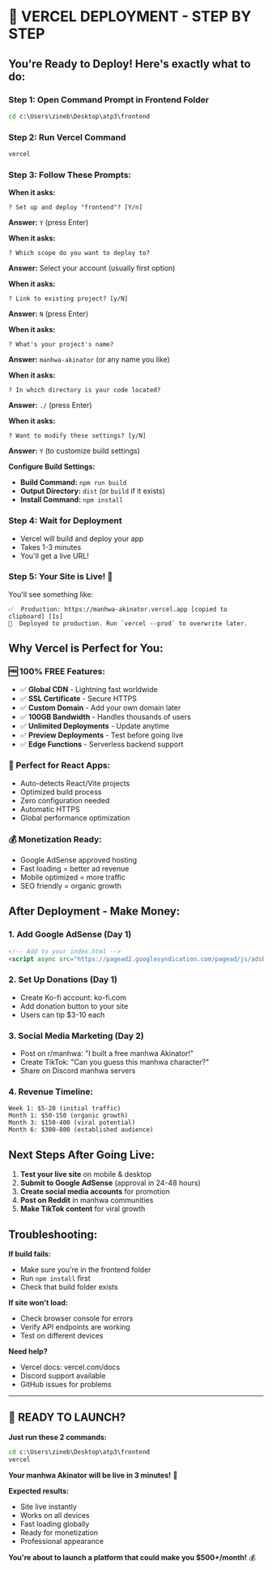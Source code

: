 # 🚀 VERCEL DEPLOYMENT - STEP BY STEP

## You're Ready to Deploy! Here's exactly what to do:

### **Step 1: Open Command Prompt in Frontend Folder**
```cmd
cd c:\Users\zineb\Desktop\atp3\frontend
```

### **Step 2: Run Vercel Command**
```cmd
vercel
```

### **Step 3: Follow These Prompts:**

**When it asks:**
```
? Set up and deploy "frontend"? [Y/n]
```
**Answer:** `Y` (press Enter)

**When it asks:**
```
? Which scope do you want to deploy to?
```
**Answer:** Select your account (usually first option)

**When it asks:**
```
? Link to existing project? [y/N]
```
**Answer:** `N` (press Enter)

**When it asks:**
```
? What's your project's name?
```
**Answer:** `manhwa-akinator` (or any name you like)

**When it asks:**
```
? In which directory is your code located?
```
**Answer:** `./` (press Enter)

**When it asks:**
```
? Want to modify these settings? [y/N]
```
**Answer:** `Y` (to customize build settings)

**Configure Build Settings:**
- **Build Command:** `npm run build`
- **Output Directory:** `dist` (or `build` if it exists)
- **Install Command:** `npm install`

### **Step 4: Wait for Deployment**
- Vercel will build and deploy your app
- Takes 1-3 minutes
- You'll get a live URL!

### **Step 5: Your Site is Live! 🎉**
You'll see something like:
```
✅  Production: https://manhwa-akinator.vercel.app [copied to clipboard] [1s]
📝  Deployed to production. Run `vercel --prod` to overwrite later.
```

## **Why Vercel is Perfect for You:**

### **🆓 100% FREE Features:**
- ✅ **Global CDN** - Lightning fast worldwide
- ✅ **SSL Certificate** - Secure HTTPS  
- ✅ **Custom Domain** - Add your own domain later
- ✅ **100GB Bandwidth** - Handles thousands of users
- ✅ **Unlimited Deployments** - Update anytime
- ✅ **Preview Deployments** - Test before going live
- ✅ **Edge Functions** - Serverless backend support

### **🚀 Perfect for React Apps:**
- Auto-detects React/Vite projects
- Optimized build process
- Zero configuration needed
- Automatic HTTPS
- Global performance optimization

### **💰 Monetization Ready:**
- Google AdSense approved hosting
- Fast loading = better ad revenue
- Mobile optimized = more traffic
- SEO friendly = organic growth

## **After Deployment - Make Money:**

### **1. Add Google AdSense (Day 1)**
```html
<!-- Add to your index.html -->
<script async src="https://pagead2.googlesyndication.com/pagead/js/adsbygoogle.js?client=ca-pub-YOURCODE"></script>
```

### **2. Set Up Donations (Day 1)**
- Create Ko-fi account: ko-fi.com
- Add donation button to your site
- Users can tip $3-10 each

### **3. Social Media Marketing (Day 2)**
- Post on r/manhwa: "I built a free manhwa Akinator!"
- Create TikTok: "Can you guess this manhwa character?"
- Share on Discord manhwa servers

### **4. Revenue Timeline:**
```
Week 1: $5-20 (initial traffic)
Month 1: $50-150 (organic growth)
Month 3: $150-400 (viral potential)
Month 6: $300-800 (established audience)
```

## **Next Steps After Going Live:**

1. **Test your live site** on mobile & desktop
2. **Submit to Google AdSense** (approval in 24-48 hours)
3. **Create social media accounts** for promotion
4. **Post on Reddit** in manhwa communities
5. **Make TikTok content** for viral growth

## **Troubleshooting:**

**If build fails:**
- Make sure you're in the frontend folder
- Run `npm install` first
- Check that build folder exists

**If site won't load:**
- Check browser console for errors
- Verify API endpoints are working
- Test on different devices

**Need help?**
- Vercel docs: vercel.com/docs
- Discord support available
- GitHub issues for problems

---

## **🎯 READY TO LAUNCH?**

**Just run these 2 commands:**
```cmd
cd c:\Users\zineb\Desktop\atp3\frontend
vercel
```

**Your manhwa Akinator will be live in 3 minutes!** 🚀

**Expected results:**
- Site live instantly
- Works on all devices
- Fast loading globally
- Ready for monetization
- Professional appearance

**You're about to launch a platform that could make you $500+/month!** 💰